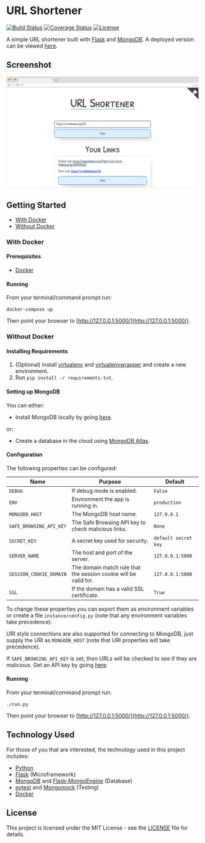 # URL Shortener

[![Build Status](https://img.shields.io/github/actions/workflow/status/vanillaSlice/the-mono/url-shortener.yml?branch=main)](https://github.com/vanillaSlice/the-mono/actions?query=workflow%3AURL-Shortener+branch%3Amain)
[![Coverage Status](https://img.shields.io/codecov/c/gh/vanillaSlice/the-mono/main?flag=URLShortener)](https://codecov.io/gh/vanillaSlice/the-mono/tree/main/projects/URL%20Shortener)
[![License](https://img.shields.io/badge/license-MIT-green)](LICENSE)

A simple URL shortener built with [Flask](http://flask.pocoo.org/) and [MongoDB](https://www.mongodb.com/).
A deployed version can be viewed [here](https://url.mikelowe.xyz/).

## Screenshot

![Screenshot](./images/screenshot-1.png)

## Getting Started

* [With Docker](#with-docker)
* [Without Docker](#without-docker)

### With Docker

#### Prerequisites

* [Docker](https://www.docker.com/)

#### Running

From your terminal/command prompt run:

```
docker-compose up
```

Then point your browser to [http://127.0.0.1:5000/](http://127.0.0.1:5000/).

### Without Docker

#### Installing Requirements

1. (Optional) Install [virtualenv](https://pypi.org/project/virtualenv/) and
[virtualenvwrapper](https://virtualenvwrapper.readthedocs.io/en/latest/) and create a new environment.
2. Run `pip install -r requirements.txt`.

#### Setting up MongoDB

You can either:

* Install MongoDB locally by going [here](https://www.mongodb.com/download-center#community).

or:

* Create a database in the cloud using [MongoDB Atlas](https://www.mongodb.com/cloud/atlas).

#### Configuration

The following properties can be configured:

| Name                    | Purpose                                                          | Default              |
| ----------------------- | ---------------------------------------------------------------- | -------------------- |
| `DEBUG`                 | If debug mode is enabled.                                        | `False`              |
| `ENV`                   | Environment the app is running in.                               | `production`         |
| `MONGODB_HOST`          | The MongoDB host name.                                           | `127.0.0.1`          |
| `SAFE_BROWSING_API_KEY` | The Safe Browsing API key to check malicious links.              | `None`               |
| `SECRET_KEY`            | A secret key used for security.                                  | `default secret key` |
| `SERVER_NAME`           | The host and port of the server.                                 | `127.0.0.1:5000`     |
| `SESSION_COOKIE_DOMAIN` | The domain match rule that the session cookie will be valid for. | `127.0.0.1:5000`     |
| `SSL`                   | If the domain has a valid SSL certificate.                       | `True`               |

To change these properties you can export them as environment variables or create a file `instance/config.py` (note
that any environment variables take precedence).

URI style connections are also supported for connecting to MongoDB, just supply the URI as `MONGODB_HOST` (note that
URI properties will take precedence).

If `SAFE_BROWSING_API_KEY` is set, then URLs will be checked to see if they are malicious. Get an API key by going
[here](https://developers.google.com/safe-browsing/v4).

#### Running

From your terminal/command prompt run:

```
./run.py
```

Then point your browser to [http://127.0.0.1:5000/](http://127.0.0.1:5000/).

## Technology Used

For those of you that are interested, the technology used in this project includes:

* [Python](https://www.python.org/)
* [Flask](http://flask.pocoo.org/) (Microframework)
* [MongoDB](https://www.mongodb.com/) and
[Flask-MongoEngine](http://docs.mongoengine.org/projects/flask-mongoengine/en/latest/) (Database)
* [pytest](https://docs.pytest.org/en/latest/) and [Mongomock](https://github.com/mongomock/mongomock) (Testing)
* [Docker](https://www.docker.com/)

## License

This project is licensed under the MIT License - see the [LICENSE](LICENSE) file for details.
